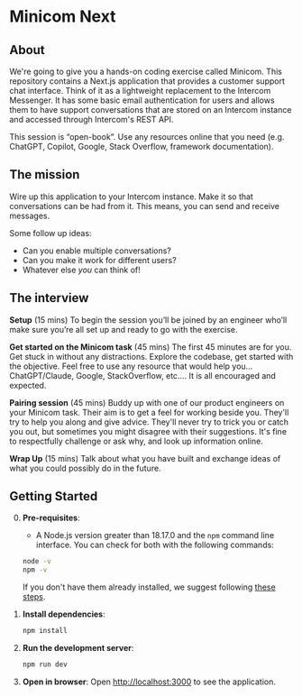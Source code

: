# Minicom Next

## About
We're going to give you a hands-on coding exercise called Minicom. This repository contains a Next.js application that provides a customer support chat interface. Think of it as a lightweight replacement to the Intercom Messenger. It has some basic email authentication for users and allows them to have support conversations that are stored on an Intercom instance and accessed through Intercom's REST API.

This session is “open-book”. Use any resources online that you need (e.g. ChatGPT, Copilot, Google, Stack Overflow, framework documentation).

## The mission
Wire up this application to your Intercom instance. Make it so that conversations can be had from it. This means, you can send and receive messages.

Some follow up ideas:
- Can you enable multiple conversations?
- Can you make it work for different users?
- Whatever else _you_ can think of!

## The interview
**Setup** (15 mins)
To begin the session you’ll be joined by an engineer who’ll make sure you’re all set up and ready to go with the exercise.

**Get started on the Minicom task** (45 mins)
The first 45 minutes are for you. Get stuck in without any distractions. Explore the codebase, get started with the objective. Feel free to use any resource that would help you… ChatGPT/Claude, Google, StackOverflow, etc…. It is all encouraged and expected.

**Pairing session** (45 mins)
Buddy up with one of our product engineers on your Minicom task. Their aim is to get a feel for working beside you. They'll try to help you along and give advice. They'll never try to trick you or catch you out, but sometimes you might disagree with their suggestions. It's fine to respectfully challenge or ask why, and look up information online.

**Wrap Up** (15 mins)
Talk about what you have built and exchange ideas of what you could possibly do in the future.

## Getting Started
0. **Pre-requisites**:
   - A Node.js version greater than 18.17.0 and the `npm` command line interface. You can check for both with the following commands:
   ```bash
   node -v
   npm -v
   ```

   If you don't have them already installed, we suggest following [these steps](https://docs.npmjs.com/downloading-and-installing-node-js-and-npm).

1. **Install dependencies**:
   ```bash
   npm install
   ```

2. **Run the development server**:
   ```bash
   npm run dev
   ```

3. **Open in browser**:
   Open [http://localhost:3000](http://localhost:3000) to see the application.
